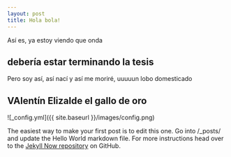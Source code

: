 ```yaml
---
layout: post
title: Hola bola!
---
```

Así es, ya estoy viendo que onda
## debería estar terminando la tesis
Pero soy así, así nací y así me moriré, uuuuun lobo domesticado

## VAlentín Elizalde el gallo de oro

![_config.yml]({{ site.baseurl }}/images/config.png)

The easiest way to make your first post is to edit this one. Go into /_posts/ and update the Hello World markdown file. For more instructions head over to the [Jekyll Now repository](https://github.com/barryclark/jekyll-now) on GitHub.
